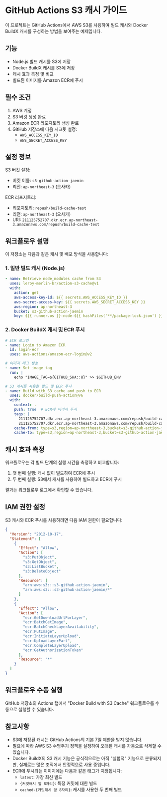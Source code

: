# GitHub Actions S3 캐시 가이드

이 프로젝트는 GitHub Actions에서 AWS S3를 사용하여 빌드 캐시와 Docker BuildX 캐시를 구성하는 방법을 보여주는 예제입니다.

## 기능

- Node.js 빌드 캐시를 S3에 저장
- Docker BuildX 캐시를 S3에 저장
- 캐시 효과 측정 및 비교
- 빌드된 이미지를 Amazon ECR에 푸시

## 필수 조건

1. AWS 계정
2. S3 버킷 생성 완료
3. Amazon ECR 리포지토리 생성 완료
4. GitHub 저장소에 다음 시크릿 설정:
   - `AWS_ACCESS_KEY_ID`
   - `AWS_SECRET_ACCESS_KEY`

## 설정 정보

S3 버킷 설정:
- 버킷 이름: `s3-github-action-jaemin`
- 리전: `ap-northeast-3` (오사카)

ECR 리포지토리:
- 리포지토리: `repush/build-cache-test`
- 리전: `ap-northeast-3` (오사카)
- URI: `211125752707.dkr.ecr.ap-northeast-3.amazonaws.com/repush/build-cache-test`

## 워크플로우 설명

이 저장소는 다음과 같은 캐시 및 배포 방식을 사용합니다:

### 1. 일반 빌드 캐시 (Node.js)

```yaml
- name: Retrieve node_modules cache from S3
  uses: leroy-merlin-br/action-s3-cache@v1
  with:
    action: get
    aws-access-key-id: ${{ secrets.AWS_ACCESS_KEY_ID }}
    aws-secret-access-key: ${{ secrets.AWS_SECRET_ACCESS_KEY }}
    aws-region: ap-northeast-3
    bucket: s3-github-action-jaemin
    key: ${{ runner.os }}-node-${{ hashFiles('**/package-lock.json') }}
```

### 2. Docker BuildX 캐시 및 ECR 푸시

```yaml
# ECR 로그인
- name: Login to Amazon ECR
  id: login-ecr
  uses: aws-actions/amazon-ecr-login@v2

# 이미지 태그 생성
- name: Set image tag
  run: |
    echo "IMAGE_TAG=${GITHUB_SHA::8}" >> $GITHUB_ENV

# S3 캐시를 사용한 빌드 및 ECR 푸시
- name: Build with S3 cache and push to ECR
  uses: docker/build-push-action@v6
  with:
    context: .
    push: true  # ECR에 이미지 푸시
    tags: |
      211125752707.dkr.ecr.ap-northeast-3.amazonaws.com/repush/build-cache-test:latest
      211125752707.dkr.ecr.ap-northeast-3.amazonaws.com/repush/build-cache-test:${{ env.IMAGE_TAG }}
    cache-from: type=s3,region=ap-northeast-3,bucket=s3-github-action-jaemin,name=docker-cache
    cache-to: type=s3,region=ap-northeast-3,bucket=s3-github-action-jaemin,name=docker-cache,mode=max
```

## 캐시 효과 측정

워크플로우는 각 빌드 단계의 실행 시간을 측정하고 비교합니다:

1. 첫 번째 실행: 캐시 없이 빌드하여 ECR에 푸시
2. 두 번째 실행: S3에서 캐시를 사용하여 빌드하고 ECR에 푸시

결과는 워크플로우 로그에서 확인할 수 있습니다.

## IAM 권한 설정

S3 캐시와 ECR 푸시를 사용하려면 다음 IAM 권한이 필요합니다:

```json
{
  "Version": "2012-10-17",
  "Statement": [
    {
      "Effect": "Allow",
      "Action": [
        "s3:PutObject",
        "s3:GetObject",
        "s3:ListBucket",
        "s3:DeleteObject"
      ],
      "Resource": [
        "arn:aws:s3:::s3-github-action-jaemin",
        "arn:aws:s3:::s3-github-action-jaemin/*"
      ]
    },
    {
      "Effect": "Allow",
      "Action": [
        "ecr:GetDownloadUrlForLayer",
        "ecr:BatchGetImage",
        "ecr:BatchCheckLayerAvailability",
        "ecr:PutImage",
        "ecr:InitiateLayerUpload",
        "ecr:UploadLayerPart",
        "ecr:CompleteLayerUpload",
        "ecr:GetAuthorizationToken"
      ],
      "Resource": "*"
    }
  ]
}
```

## 워크플로우 수동 실행

GitHub 저장소의 Actions 탭에서 "Docker Build with S3 Cache" 워크플로우를 수동으로 실행할 수 있습니다.

## 참고사항

- S3에 저장된 캐시는 GitHub Actions의 기본 7일 제한을 받지 않습니다.
- 필요에 따라 AWS S3 수명주기 정책을 설정하여 오래된 캐시를 자동으로 삭제할 수 있습니다.
- Docker BuildX의 S3 캐시 기능은 공식적으로는 아직 "실험적" 기능으로 분류되지만, 실제로는 많은 조직에서 안정적으로 사용 중입니다.
- ECR에 푸시되는 이미지에는 다음과 같은 태그가 지정됩니다:
  - `latest`: 가장 최신 빌드
  - `{커밋해시 앞 8자리}`: 특정 커밋에 대한 빌드
  - `cached-{커밋해시 앞 8자리}`: 캐시를 사용한 두 번째 빌드 